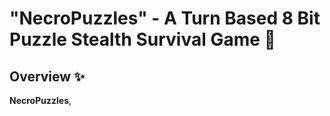 # "NecroPuzzles" - A Turn Based 8 Bit Puzzle Stealth Survival Game 🧩

## Overview ✨

**NecroPuzzles**, 
